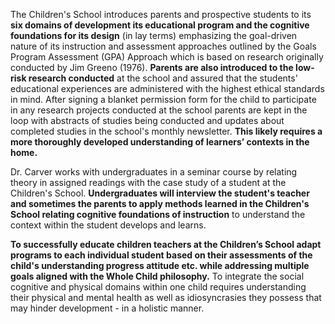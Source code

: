 The Children's School introduces parents and prospective students to its **six domains of development its educational program and the cognitive foundations for its design** (in lay terms) emphasizing the goal-driven nature of its instruction and assessment approaches outlined by the Goals Program Assessment (GPA) Approach which is based on research originally conducted by Jim Greeno (1976). **Parents are also introduced to the low-risk research conducted** at the school and assured that the students' educational experiences are administered with the highest ethical standards in mind. After signing a blanket permission form for the child to participate in any research projects conducted at the school parents are kept in the loop with abstracts of studies being conducted and updates about completed studies in the school's monthly newsletter. **This likely requires a more thoroughly developed understanding of learners’ contexts in the home.**

Dr. Carver works with undergraduates in a seminar course by relating theory in assigned readings with the case study of a student at the Children's School. **Undergraduates will interview the student's teacher and sometimes the parents to apply methods learned in the Children's School relating cognitive foundations of instruction** to understand the context within the student develops and learns.

**To successfully educate children teachers at the Children’s School adapt programs to each individual student based on their assessments of the child's understanding progress attitude etc. while addressing multiple goals aligned with the Whole Child philosophy.** To integrate the social cognitive and physical domains within one child requires understanding their physical and mental health as well as idiosyncrasies they possess that may hinder development - in a holistic manner.